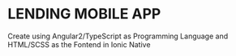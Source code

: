 # LENDING MOBILE APP

<p>Create using Angular2/TypeScript as Programming Language and HTML/SCSS as the Fontend in Ionic Native</p>
  